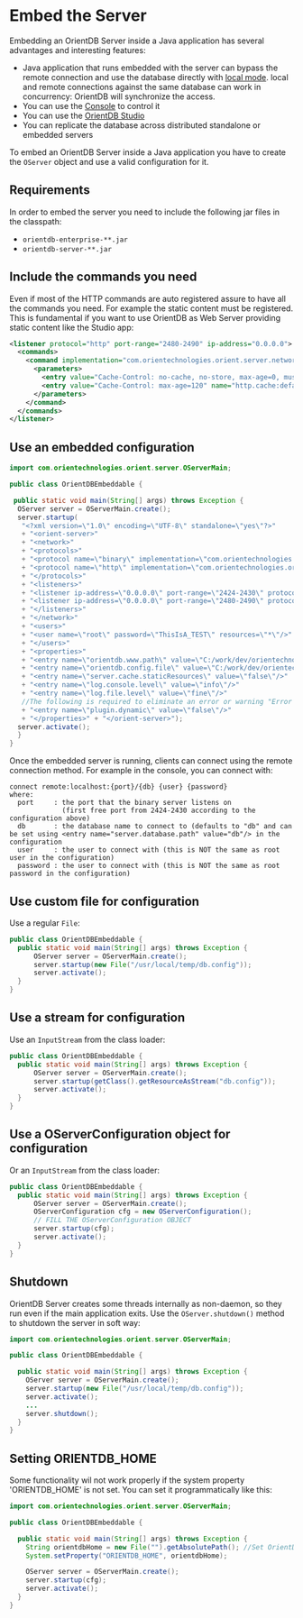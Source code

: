 # Embed the Server

Embedding an OrientDB Server inside a Java application has several advantages and interesting features:
- Java application that runs embedded with the server can bypass the remote connection and use the database directly with [local mode](Concepts.md#database-url). local and remote connections against the same database can work in concurrency: OrientDB will synchronize the access.
- You can use the [Console](Console-Commands.md) to control it
- You can use the [OrientDB Studio](Home-page.md)
- You can replicate the database across distributed standalone or embedded servers

To embed an OrientDB Server inside a Java application you have to create the `OServer` object and use a valid configuration for it.

## Requirements

In order to embed the server you need to include the following jar files in the classpath:
- <code>orientdb-enterprise-**.jar</code>
- <code>orientdb-server-**.jar</code>

## Include the commands you need

Even if most of the HTTP commands are auto registered assure to have all the commands you need. For example the static content must be registered. This is fundamental if you want to use OrientDB as Web Server providing static content like the Studio app:
```xml
<listener protocol="http" port-range="2480-2490" ip-address="0.0.0.0">
  <commands>
    <command implementation="com.orientechnologies.orient.server.network.protocol.http.command.get.OServerCommandGetStaticContent" pattern="GET|www GET|studio/ GET| GET|*.htm GET|*.html GET|*.xml GET|*.jpeg GET|*.jpg GET|*.png GET|*.gif GET|*.js GET|*.css GET|*.swf GET|*.ico GET|*.txt GET|*.otf GET|*.pjs GET|*.svg">
      <parameters>
        <entry value="Cache-Control: no-cache, no-store, max-age=0, must-revalidate\r\nPragma: no-cache" name="http.cache:*.htm *.html"/>
        <entry value="Cache-Control: max-age=120" name="http.cache:default"/>
      </parameters>
    </command>
  </commands>
</listener>
```

## Use an embedded configuration

```java
import com.orientechnologies.orient.server.OServerMain;

public class OrientDBEmbeddable {

 public static void main(String[] args) throws Exception {
  OServer server = OServerMain.create();
  server.startup(
   "<?xml version=\"1.0\" encoding=\"UTF-8\" standalone=\"yes\"?>"
   + "<orient-server>"
   + "<network>"
   + "<protocols>"
   + "<protocol name=\"binary\" implementation=\"com.orientechnologies.orient.server.network.protocol.binary.ONetworkProtocolBinary\"/>"
   + "<protocol name=\"http\" implementation=\"com.orientechnologies.orient.server.network.protocol.http.ONetworkProtocolHttpDb\"/>"
   + "</protocols>"
   + "<listeners>"
   + "<listener ip-address=\"0.0.0.0\" port-range=\"2424-2430\" protocol=\"binary\"/>"
   + "<listener ip-address=\"0.0.0.0\" port-range=\"2480-2490\" protocol=\"http\"/>"
   + "</listeners>"
   + "</network>"
   + "<users>"
   + "<user name=\"root\" password=\"ThisIsA_TEST\" resources=\"*\"/>"
   + "</users>"
   + "<properties>"
   + "<entry name=\"orientdb.www.path\" value=\"C:/work/dev/orientechnologies/orientdb/releases/1.0rc1-SNAPSHOT/www/\"/>"
   + "<entry name=\"orientdb.config.file\" value=\"C:/work/dev/orientechnologies/orientdb/releases/1.0rc1-SNAPSHOT/config/orientdb-server-config.xml\"/>"
   + "<entry name=\"server.cache.staticResources\" value=\"false\"/>"
   + "<entry name=\"log.console.level\" value=\"info\"/>"
   + "<entry name=\"log.file.level\" value=\"fine\"/>"
   //The following is required to eliminate an error or warning "Error on resolving property: ORIENTDB_HOME"
   + "<entry name=\"plugin.dynamic\" value=\"false\"/>"
   + "</properties>" + "</orient-server>");
  server.activate();
  }
}
```
Once the embedded server is running, clients can connect using the remote connection method.  For example in the console, you can connect with:
```
connect remote:localhost:{port}/{db} {user} {password}
where:
  port     : the port that the binary server listens on
             (first free port from 2424-2430 according to the configuration above)
  db       : the database name to connect to (defaults to "db" and can be set using <entry name="server.database.path" value="db"/> in the configuration
  user     : the user to connect with (this is NOT the same as root user in the configuration)
  password : the user to connect with (this is NOT the same as root password in the configuration)
```
## Use custom file for configuration

Use a regular `File`:
```java
public class OrientDBEmbeddable {
  public static void main(String[] args) throws Exception {
      OServer server = OServerMain.create();
      server.startup(new File("/usr/local/temp/db.config"));
      server.activate();
  }
}
```

## Use a stream for configuration

Use an `InputStream` from the class loader:
```java
public class OrientDBEmbeddable {
  public static void main(String[] args) throws Exception {
      OServer server = OServerMain.create();
      server.startup(getClass().getResourceAsStream("db.config"));
      server.activate();
  }
}
```

## Use a OServerConfiguration object for configuration

Or an `InputStream` from the class loader:
```java
public class OrientDBEmbeddable {
  public static void main(String[] args) throws Exception {
      OServer server = OServerMain.create();
      OServerConfiguration cfg = new OServerConfiguration();
      // FILL THE OServerConfiguration OBJECT
      server.startup(cfg);
      server.activate();
  }
}
```

## Shutdown

OrientDB Server creates some threads internally as non-daemon, so they run even if the main application exits. Use the `OServer.shutdown()` method to shutdown the server in soft way:
```java
import com.orientechnologies.orient.server.OServerMain;

public class OrientDBEmbeddable {

  public static void main(String[] args) throws Exception {
    OServer server = OServerMain.create();
    server.startup(new File("/usr/local/temp/db.config"));
    server.activate();
    ...
    server.shutdown();
  }
}
```

## Setting ORIENTDB_HOME

Some functionality wil not work properly if the system property 'ORIENTDB_HOME' is not set. You can set it programmatically like this:
```java
import com.orientechnologies.orient.server.OServerMain;

public class OrientDBEmbeddable {

  public static void main(String[] args) throws Exception {
    String orientdbHome = new File("").getAbsolutePath(); //Set OrientDB home to current directory
    System.setProperty("ORIENTDB_HOME", orientdbHome);

    OServer server = OServerMain.create();
    server.startup(cfg);
    server.activate();
  }
}
```
